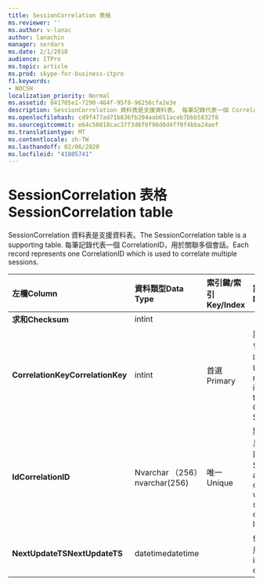 ```yaml
---
title: SessionCorrelation 表格
ms.reviewer: ''
ms.author: v-lanac
author: lanachin
manager: serdars
ms.date: 2/1/2018
audience: ITPro
ms.topic: article
ms.prod: skype-for-business-itpro
f1.keywords:
- NOCSH
localization_priority: Normal
ms.assetid: 041705e1-7290-464f-95f8-96256cfa2e3e
description: SessionCorrelation 資料表是支援資料表。 每筆記錄代表一個 CorrelationID，用於關聯多個會話。
ms.openlocfilehash: cd9f477ad71b836fb204aab651aceb7bbb5832f8
ms.sourcegitcommit: e64c50818cac37f3d6f0f96d0d4ff0f4bba24aef
ms.translationtype: MT
ms.contentlocale: zh-TW
ms.lasthandoff: 02/06/2020
ms.locfileid: "41805741"
---
```

# <a name="sessioncorrelation-table"></a><span data-ttu-id="f08a4-104">SessionCorrelation 表格</span><span class="sxs-lookup"><span data-stu-id="f08a4-104">SessionCorrelation table</span></span>
 
<span data-ttu-id="f08a4-105">SessionCorrelation 資料表是支援資料表。</span><span class="sxs-lookup"><span data-stu-id="f08a4-105">The SessionCorrelation table is a supporting table.</span></span> <span data-ttu-id="f08a4-106">每筆記錄代表一個 CorrelationID，用於關聯多個會話。</span><span class="sxs-lookup"><span data-stu-id="f08a4-106">Each record represents one CorrelationID which is used to correlate multiple sessions.</span></span> 
  
|<span data-ttu-id="f08a4-107">**左欄**</span><span class="sxs-lookup"><span data-stu-id="f08a4-107">**Column**</span></span>|<span data-ttu-id="f08a4-108">**資料類型**</span><span class="sxs-lookup"><span data-stu-id="f08a4-108">**Data Type**</span></span>|<span data-ttu-id="f08a4-109">**索引鍵/索引**</span><span class="sxs-lookup"><span data-stu-id="f08a4-109">**Key/Index**</span></span>|<span data-ttu-id="f08a4-110">**詳細資料**</span><span class="sxs-lookup"><span data-stu-id="f08a4-110">**Details**</span></span>|
|:-----|:-----|:-----|:-----|
|<span data-ttu-id="f08a4-111">**求和**</span><span class="sxs-lookup"><span data-stu-id="f08a4-111">**Checksum**</span></span> <br/> |<span data-ttu-id="f08a4-112">int</span><span class="sxs-lookup"><span data-stu-id="f08a4-112">int</span></span>  <br/> |||
|<span data-ttu-id="f08a4-113">**CorrelationKey**</span><span class="sxs-lookup"><span data-stu-id="f08a4-113">**CorrelationKey**</span></span> <br/> |<span data-ttu-id="f08a4-114">int</span><span class="sxs-lookup"><span data-stu-id="f08a4-114">int</span></span>  <br/> |<span data-ttu-id="f08a4-115">首選</span><span class="sxs-lookup"><span data-stu-id="f08a4-115">Primary</span></span>  <br/> |<span data-ttu-id="f08a4-116">識別這個 A/V 會議伺服器的唯一號碼。</span><span class="sxs-lookup"><span data-stu-id="f08a4-116">Unique number identifying this A/V Conferencing Server.</span></span>  <br/> |
|<span data-ttu-id="f08a4-117">**Id**</span><span class="sxs-lookup"><span data-stu-id="f08a4-117">**CorrelationID**</span></span> <br/> |<span data-ttu-id="f08a4-118">Nvarchar （256）</span><span class="sxs-lookup"><span data-stu-id="f08a4-118">nvarchar(256)</span></span>  <br/> |<span data-ttu-id="f08a4-119">唯一</span><span class="sxs-lookup"><span data-stu-id="f08a4-119">Unique</span></span>  <br/> |<span data-ttu-id="f08a4-120">關聯的會話將具有相同的關聯 ID。</span><span class="sxs-lookup"><span data-stu-id="f08a4-120">Sessions that are correlated will have the same correlation ID.</span></span>  <br/> |
|<span data-ttu-id="f08a4-121">**NextUpdateTS**</span><span class="sxs-lookup"><span data-stu-id="f08a4-121">**NextUpdateTS**</span></span> <br/> |<span data-ttu-id="f08a4-122">datetime</span><span class="sxs-lookup"><span data-stu-id="f08a4-122">datetime</span></span>  <br/> | <br/> |<span data-ttu-id="f08a4-123">僅供內部使用。</span><span class="sxs-lookup"><span data-stu-id="f08a4-123">For internal use only.</span></span>  <br/> |
   

